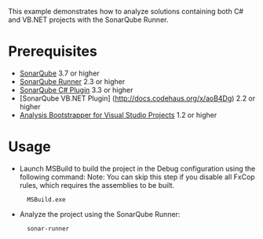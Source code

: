 This example demonstrates how to analyze solutions containing both C# and VB.NET projects with the SonarQube Runner.

Prerequisites
=============
* [SonarQube](http://www.sonarsource.org/downloads/) 3.7 or higher
* [SonarQube Runner](http://docs.codehaus.org/x/N4KxDQ) 2.3 or higher
* [SonarQube C# Plugin](http://docs.codehaus.org/x/BIREDg) 3.3 or higher
* [SonarQube VB.NET Plugin] (http://docs.codehaus.org/x/aoB4Dg) 2.2 or higher
* [Analysis Bootstrapper for Visual Studio Projects](http://docs.codehaus.org/x/TAA1Dg) 1.2 or higher

Usage
=====
* Launch MSBuild to build the project in the Debug configuration using the following command: 
  Note: You can skip this step if you disable all FxCop rules, which requires the assemblies to be built.

        MSBuild.exe

* Analyze the project using the SonarQube Runner:

        sonar-runner
